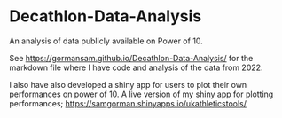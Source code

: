 # Decathlon-Data-Analysis
An analysis of data publicly available on Power of 10.

See https://gormansam.github.io/Decathlon-Data-Analysis/ for the markdown file where I have code and analysis of the data from 2022.

I also have also developed a shiny app for users to plot their own performances on power of 10.
A live version of my shiny app for plotting performances; https://samgorman.shinyapps.io/ukathleticstools/
